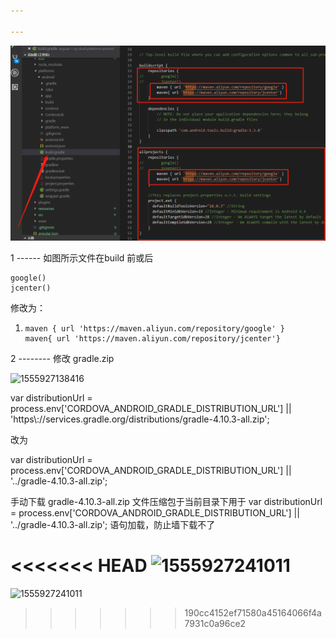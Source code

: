 ```yaml
---

---
```


![1555925994276](../imgs/1555925994276.png)



 1 ------ 如图所示文件在build 前或后

```
google()
jcenter()
```

修改为：

1. ```
   maven { url 'https://maven.aliyun.com/repository/google' }
   maven{ url 'https://maven.aliyun.com/repository/jcenter'}
   ```

2 --------    修改    gradle.zip

![1555927138416](../imgs/1555927138416.png)

var distributionUrl = process.env['CORDOVA_ANDROID_GRADLE_DISTRIBUTION_URL'] || 'https\\://services.gradle.org/distributions/gradle-4.10.3-all.zip';

改为

var distributionUrl = process.env['CORDOVA_ANDROID_GRADLE_DISTRIBUTION_URL'] || '../gradle-4.10.3-all.zip';

手动下载  gradle-4.10.3-all.zip  文件压缩包于当前目录下用于   var distributionUrl = process.env['CORDOVA_ANDROID_GRADLE_DISTRIBUTION_URL'] || '../gradle-4.10.3-all.zip';   语句加载，防止墙下载不了

<<<<<<< HEAD
![1555927241011](../imgs/1555927241011.png)
=======
![1555927241011](C:\Users\thinkpad\AppData\Roaming\Typora\typora-user-images\1555927241011.png)
>>>>>>> 190cc4152ef71580a45164066f4a7931c0a96ce2
